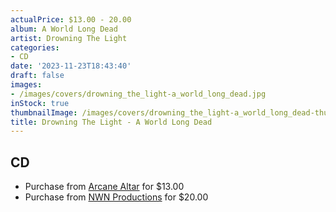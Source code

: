 ```yaml
---
actualPrice: $13.00 - 20.00
album: A World Long Dead
artist: Drowning The Light
categories:
- CD
date: '2023-11-23T18:43:40'
draft: false
images:
- /images/covers/drowning_the_light-a_world_long_dead.jpg
inStock: true
thumbnailImage: /images/covers/drowning_the_light-a_world_long_dead-thumb.jpg
title: Drowning The Light - A World Long Dead
---
```


## CD
* Purchase from [Arcane Altar](https://arcanealtar.bigcartel.com/product/drowning-the-light-a-world-long-dead-cd) for $13.00
* Purchase from [NWN Productions](http://shop.nwnprod.com/index.php?route=product/product&path=93&product_id=42547&sort=pd.name&order=ASC) for $20.00
